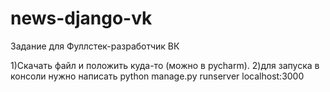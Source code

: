 # news-django-vk
Задание для Фуллстек-разработчик ВК

1)Скачать файл и положить куда-то (можно в pycharm).
2)для запуска в консоли нужно написать python manage.py runserver localhost:3000
